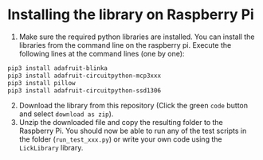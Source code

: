 # Installing the library on Raspberry Pi

1. Make sure the required python libraries are installed. You can install the libraries from the command line on the raspberry pi. Execute the following lines at the command lines (one by one):

```bash
pip3 install adafruit-blinka
pip3 install adafruit-circuitpython-mcp3xxx
pip3 install pillow
pip3 install adafruit-circuitpython-ssd1306
```

2. Download the library from this repository (Click the green `code` button and select `download as zip`).
3. Unzip the downloaded file and copy the resulting folder to the Raspberry  Pi. You should now be able to run any of  the test scripts in the folder (`run_test_xxx.py`) or write your own code using the `LickLibrary` library.